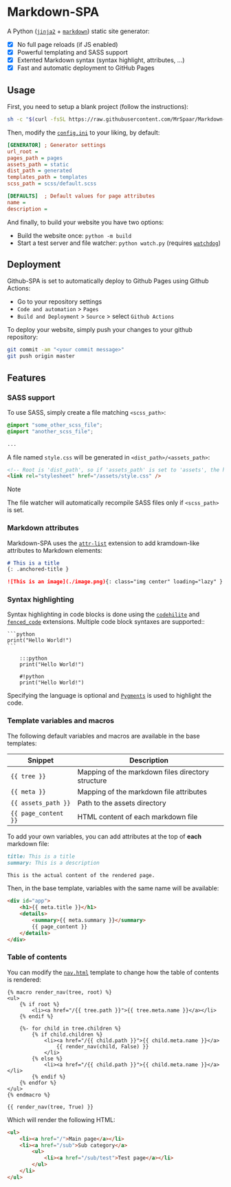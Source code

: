 # Markdown-SPA

A Python ([`jinja2`](https://pypi.org/project/Jinja2/) + [`markdown`](https://pypi.org/project/Markdown/)) static site generator:

- [x] No full page reloads (if JS enabled)
- [x] Powerful templating and SASS support
- [x] Extented Markdown syntax (syntax highlight, attributes, ...)
- [x] Fast and automatic deployment to GitHub Pages

## Usage

First, you need to setup a blank project (follow the instructions):
```bash
sh -c "$(curl -fsSL https://raw.githubusercontent.com/MrSpaar/Markdown-SPA/master/setup.sh)"
```

Then, modify the [`config.ini`](https://github.com/MrSpaar/Markdown-SPA/blob/master/config.ini) to your liking, by default:
```ini
[GENERATOR] ; Generator settings
url_root = 
pages_path = pages
assets_path = static
dist_path = generated
templates_path = templates
scss_path = scss/default.scss

[DEFAULTS]  ; Default values for page attributes
name = 
description = 
```

And finally, to build your website you have two options:

- Build the website once: `python -m build`
- Start a test server and file watcher: `python watch.py` (requires [`watchdog`](https://pypi.org/project/watchdog/))

## Deployment

Github-SPA is set to automatically deploy to Github Pages using Github Actions:

- Go to your repository settings
- `Code and automation` > `Pages`
- `Build and Deployment` > `Source` > select `Github Actions`

To deploy your website, simply push your changes to your github repository:
```bash
git commit -am "<your commit message>"
git push origin master
```

## Features

### SASS support

To use SASS, simply create a file matching `<scss_path>`:
```scss
@import "some_other_scss_file";
@import "another_scss_file";

...
```

A file named `style.css` will be generated in `<dist_path>/<assets_path>`:
```html
<!-- Root is 'dist_path', so if 'assets_path' is set to 'assets', the href is '/assets/style.css' -->
<link rel="stylesheet" href="/assets/style.css" />
```

> [!NOTE]
> The file watcher will automatically recompile SASS files only if `<scss_path>` is set.

### Markdown attributes

Markdown-SPA uses the [`attr-list`](https://python-markdown.github.io/extensions/attr_list/) extension to add kramdown-like attributes to Markdown elements:
```md
# This is a title
{: .anchored-title }

![This is an image](./image.png){: class="img center" loading="lazy" }
```

### Syntax highlighting

Syntax highlighting in code blocks is done using the [`codehilite`](https://python-markdown.github.io/extensions/code_hilite/) and [`fenced_code`](https://python-markdown.github.io/extensions/fenced_code_blocks/) extensions. Multiple code block syntaxes are supported::
````
```python
print("Hello World!")
```

    :::python
    print("Hello World!")

    #!python
    print("Hello World!")
````

Specifying the language is optional and [`Pygments`](https://pygments.org/) is used to highlight the code.

### Template variables and macros

The following default variables and macros are available in the base templates:

| Snippet                  | Description                                                         |
| ------------------------ | ------------------------------------------------------------------- |
| `{{ tree }}`             | Mapping of the markdown files directory structure                   |
| `{{ meta }}`             | Mapping of the markdown file attributes                             |
| `{{ assets_path }}`      | Path to the assets directory                                        |
| `{{ page_content }}`     | HTML content of each markdown file                                  |

To add your own variables, you can add attributes at the top of **each** markdown file:
```md
title: This is a title
summary: This is a description

This is the actual content of the rendered page.
```

Then, in the base template, variables with the same name will be available:
```html
<div id="app">
    <h1>{{ meta.title }}</h1>
    <details>
        <summary>{{ meta.summary }}</summary>
        {{ page_content }}
    </details>
</div>
```

### Table of contents

You can modify the [`nav.html`](https://github.com/MrSpaar/Markdown-SPA/blob/master/templates/nav.html) template to change how the table of contents is rendered:
```jinja
{% macro render_nav(tree, root) %}
<ul>
    {% if root %}
        <li><a href="/{{ tree.path }}">{{ tree.meta.name }}</a></li>
    {% endif %}

    {%- for child in tree.children %}
        {% if child.children %}
            <li><a href="/{{ child.path }}">{{ child.meta.name }}</a>
                {{ render_nav(child, False) }}
            </li>
        {% else %}
            <li><a href="/{{ child.path }}">{{ child.meta.name }}</a></li>
        {% endif %}
    {% endfor %}
</ul>
{% endmacro %}

{{ render_nav(tree, True) }}
```

Which will render the following HTML:
```html
<ul>
    <li><a href="/">Main page</a></li>
    <li><a href="/sub">Sub category</a>
        <ul>
            <li><a href="/sub/test">Test page</a></li>
        </ul>
    </li>
</ul>
```